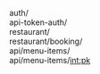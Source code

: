 auth/ <br />
api-token-auth/ <br />
restaurant/ <br />
restaurant/booking/ <br />
api/menu-items/ <br />
api/menu-items/<int:pk>
